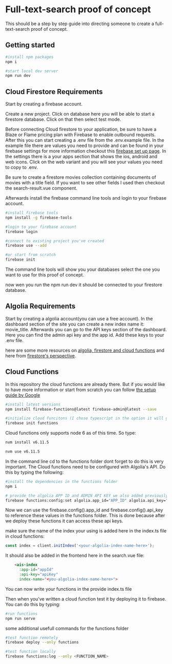 # Full-text-search proof of concept

This should be a step by step guide into directing someone to create a full-text-search proof of concept.

## Getting started

``` bash
#install npm packages
npm i 

#start local dev server
npm run dev
```

## Cloud Firestore Requirements

Start by creating a firebase account.

Create a new project. Click on database here you will be able to start a firestore database. Click on that then select test mode.

Before connecting Cloud firestore to your application, be sure to have a Blaze or Flame pricing plan with Firebase to enable outbound requests. After this you can start creating a .env file from the .env.example file. In the example file there are values you need to provide and can be found in your firebase settings for more information checkout this [firebase set up page](https://firebase.google.com/docs/web/setup?authuser=0#run_a_local_web_server_for_development). In the settings there is a your apps section that shows the  ios, android and web icons. Click on the web variant and you will see your values you need to copy to .env.

Be sure to create a firestore movies collection containing documents of movies with a title field. If you want to see other fields I used then checkout the search-result.vue component. 

Afterwards install the firebase command line tools and login to your firebase account.

``` bash
#install firebase tools
npm install -g firebase-tools

#login to your firebase account
firebase login

#connect to existing project you've created
firebase use --add

#or start from scratch
firebase init
```

The command line tools will show you your databases select the one you want to use for this proof of concept.

now wen you run the npm run dev it should be connected to your firestore database.

## Algolia Requirements

Start by creating a algolia account(you can use a free account). In the dashboard section of the site you can create a new index name it: movie_title. Afterwards you can go to the API keys section of the dashboard. Here you can find the admin api key and the app id. Add these keys to your .env file.

here are some more resources on [algolia, firestore and cloud functions](https://www.algolia.com/doc/guides/sending-and-managing-data/send-and-update-your-data/tutorials/firebase-algolia/#more-resources) and here from [firestore's perspective](https://firebase.google.com/docs/firestore/solutions/search).

## Cloud Functions
In this repository the cloud functions are already there. But if you would like  to have more information or start from scratch you can follow [the setup guide by Google](https://firebase.google.com/docs/functions/get-started) 

``` bash
#install latest versions
npm install firebase-functions@latest firebase-admin@latest --save

#initialize cloud funcitons (I chose typescript in the option it will give you)
firebase init functions
```

Cloud functions only supports node 6 as of this time. So type:

``` bash
nvm install v6.11.5

nvm use v6.11.5
```

In the command line cd to the functions folder dont forget to do this is very important. The Cloud functions need to be configured with Algolia's API. Do this by typing the following:

``` bash
#install the dependencies in the functions folder
npm i

# provide the algolia APP ID and ADMIN API KEY we also added previously in the .env file
firebase functions:config:set algolia.app_id="APP_ID" algolia.api_key="API_KEY"
```

Now we can use the firebase.config().app_id and firebase.config().api_key to reference these values in the functions folder. This is done because after we deploy these functions it can access these api keys.

make sure the name of the index your using is added here in the index.ts file in cloud functions:

``` javascript
const index = client.initIndex('<your-algolia-index-name-here>');
```

It should also be added in the frontend here in the search.vue file: 
``` html
    <ais-index
      :app-id="appId"
      :api-key="apiKey"
      index-name="<you-algolia-index-name-here>">
```
You can now write your functions in the provide index.ts file

Then when you've written a cloud function test it by deploying it to firebase. You can do this by typing:

```bash
#run functions 
npm run serve
```

some additional usefull commands for the functions folder

```bash
#test function remotely
firebase deploy --only functions

#test function locally
firebase functions:log --only <FUNCTION_NAME>
```
